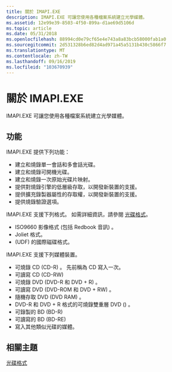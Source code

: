 ```yaml
---
title: 關於 IMAPI.EXE
description: IMAPI.EXE 可讓您使用各種檔案系統建立光學媒體。
ms.assetid: 12e99e39-8503-4f50-899a-d1ae69d5106d
ms.topic: article
ms.date: 05/31/2018
ms.openlocfilehash: 88994cd0e79cf65e4e743a8a83bcb58000fab1a0
ms.sourcegitcommit: 2d531328b6ed82d4ad971a45a5131b430c5866f7
ms.translationtype: MT
ms.contentlocale: zh-TW
ms.lasthandoff: 09/16/2019
ms.locfileid: "103670939"
---
```

# <a name="about-imapi"></a>關於 IMAPI.EXE

IMAPI.EXE 可讓您使用各種檔案系統建立光學媒體。

## <a name="features"></a>功能

IMAPI.EXE 提供下列功能：

-   建立和燒錄單一會話和多會話光碟。
-   建立和燒錄可開機光碟。
-   建立和燒錄一次原始光碟片映射。
-   提供對燒錄引擎的低層級存取，以開發新裝置的支援。
-   提供擴充錄製器屬性的存取權，以開發新裝置的支援。
-   提供燒錄驗證選項。

IMAPI.EXE 支援下列格式。 如需詳細資訊，請參閱 [光碟格式](disc-formats.md)。

-   ISO9660 影像格式 (包括 Redbook 音訊) 。
-   Joliet 格式。
-    (UDF) 的國際磁碟格式。

IMAPI.EXE 支援下列媒體裝置。

-   可燒錄 CD (CD-R) 。 先前稱為 CD 寫入一次。
-   可讀寫 CD (CD-RW) 
-   可燒錄 DVD (DVD-R 和 DVD + R) 。
-   可讀寫 DVD (DVD-ROM 和 DVD + RW) 。
-   隨機存取 DVD (DVD RAM) 。
-   DVD-R 和 DVD + R 格式的可燒錄雙重層 DVD () 。
-   可錄製的 BD (BD-R) 
-   可讀寫的 BD (BD-RE) 
-   寫入其他類似光碟的媒體。

## <a name="related-topics"></a>相關主題

<dl> <dt>

[光碟格式](disc-formats.md)
</dt> </dl>

 

 




